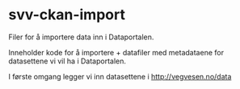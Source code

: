 # svv-ckan-import
Filer for å importere data inn i Dataportalen.

Inneholder kode for å importere + datafiler med metadataene for datasettene vi vil ha i Dataportalen.

I første omgang legger vi inn datasettene i http://vegvesen.no/data
